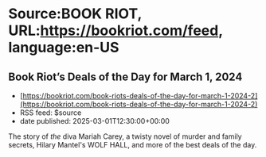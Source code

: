 # Source:BOOK RIOT, URL:https://bookriot.com/feed, language:en-US

## Book Riot’s Deals of the Day for March 1, 2024
 - [https://bookriot.com/book-riots-deals-of-the-day-for-march-1-2024-2](https://bookriot.com/book-riots-deals-of-the-day-for-march-1-2024-2)
 - RSS feed: $source
 - date published: 2025-03-01T12:30:00+00:00

The story of *the* diva Mariah Carey, a twisty novel of murder and family secrets, Hilary Mantel's WOLF HALL, and more of the best deals of the day.

